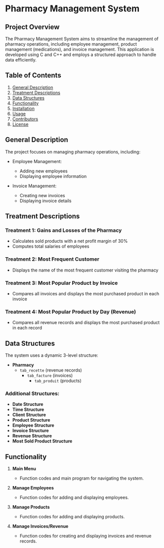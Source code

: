 # Pharmacy Management System

## Project Overview

The Pharmacy Management System aims to streamline the management of pharmacy operations, including employee management, product management (medications), and invoice management. This application is developed using C and C++ and employs a structured approach to handle data efficiently.

## Table of Contents

1. [General Description](#general-description)
2. [Treatment Descriptions](#treatment-descriptions)
3. [Data Structures](#data-structures)
4. [Functionality](#functionality)
5. [Installation](#installation)
6. [Usage](#usage)
7. [Contributors](#contributors)
8. [License](#license)

## General Description

The project focuses on managing pharmacy operations, including:

- Employee Management:
  - Adding new employees
  - Displaying employee information

- Invoice Management:
  - Creating new invoices
  - Displaying invoice details

## Treatment Descriptions

### Treatment 1: Gains and Losses of the Pharmacy

- Calculates sold products with a net profit margin of 30%
- Computes total salaries of employees

### Treatment 2: Most Frequent Customer

- Displays the name of the most frequent customer visiting the pharmacy

### Treatment 3: Most Popular Product by Invoice

- Compares all invoices and displays the most purchased product in each invoice

### Treatment 4: Most Popular Product by Day (Revenue)

- Compares all revenue records and displays the most purchased product in each record

## Data Structures

The system uses a dynamic 3-level structure:

- **Pharmacy** 
  - `tab_recette` (revenue records)
    - `tab_facture` (invoices)
      - `tab_produit` (products)

### Additional Structures:

- **Date Structure**
- **Time Structure**
- **Client Structure**
- **Product Structure**
- **Employee Structure**
- **Invoice Structure**
- **Revenue Structure**
- **Most Sold Product Structure**

## Functionality

1. **Main Menu**
   - Function codes and main program for navigating the system.

2. **Manage Employees**
   - Function codes for adding and displaying employees.


3. **Manage Products**
   - Function codes for adding and displaying products.

4. **Manage Invoices/Revenue**
   - Function codes for creating and displaying invoices and revenue records.




